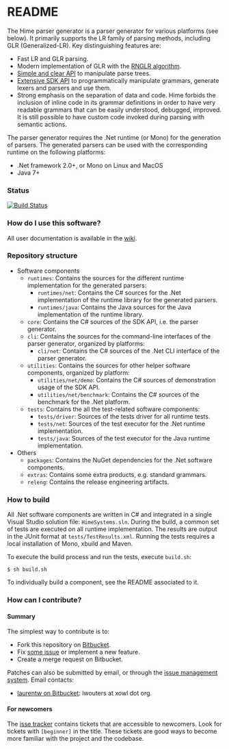 # README #

The Hime parser generator is a parser generator for various platforms (see below). It primarily supports the LR family of parsing methods, including GLR (Generalized-LR). Key distinguishing features are:

* Fast LR and GLR parsing.
* Modern implementation of GLR with the [RNGLR algorithm](http://portal.acm.org/citation.cfm?id=1146809.1146810&coll=DL&dl=GUIDE&CFID=9339017&CFTOKEN=49072692).
* [Simple and clear API](http://himedoc.bitbucket.org/v1.2.0/namespaceHime_1_1Redist.html) to manipulate parse trees.
* [Extensive SDK API](http://himedoc.bitbucket.org/v1.2.0/namespaceHime_1_1CentralDogma.html) to programmatically manipulate grammars, generate lexers and parsers and use them.
* Strong emphasis on the separation of data and code. Hime forbids the inclusion of inline code in its grammar definitions in order to have very readable grammars that can be easily understood, debugged, improved. It is still possible to have custom code invoked during parsing with semantic actions.

The parser generator requires the .Net runtime (or Mono) for the generation of parsers. The generated parsers can be used with the corresponding runtime on the following platforms:

* .Net framework 2.0+, or Mono on Linux and MacOS
* Java 7+



### Status ###

[ ![Build Status](https://www.codeship.io/projects/187d0060-f89b-0131-618b-4abf95291133/status?branch=default)](https://www.codeship.io/projects/28719)



### How do I use this software? ###

All user documentation is available in the [wiki](https://bitbucket.org/laurentw/hime/wiki/Home).



### Repository structure ###

* Software components
	* `runtimes`: Contains the sources for the different runtime implementation for the generated parsers:
		* `runtimes/net`: Contains the C# sources for the .Net implementation of the runtime library for the generated parsers.
		* `runtimes/java`: Contains the Java sources for the Java implementation of the runtime library.
	* `core`: Contains the C# sources of the SDK API, i.e. the parser generator.
	* `cli`: Contains the sources for the command-line interfaces of the parser generator, organized by platforms:
		* `cli/net`: Contains the C# sources of the .Net CLI interface of the parser generator.
	* `utilities`: Contains the sources for other helper software components, organized by platform:
		* `utilities/net/demo`: Contains the C# sources of demonstration usage of the SDK API.
		* `utilities/net/benchmark`: Contains the C# sources of the benchmark for the .Net platform.
	* `tests`: Contains the all the test-related software components:
		* `tests/driver`: Sources of the tests driver for all runtime tests.
		* `tests/net`: Sources of the test executor for the .Net runtime implementation.
		* `tests/java`: Sources of the test executor for the Java runtime implementation.
* Others
	* `packages`: Contains the NuGet dependencies for the .Net software components.
	* `extras`: Contains some extra products, e.g. standard grammars.
	* `releng`: Contains the release engineering artifacts.



### How to build ###

All .Net software components are written in C# and integrated in a single Visual Studio solution file: `HimeSystems.sln`.
During the build, a common set of tests are executed on all runtime implementation.
The results are output in the JUnit format at `tests/TestResults.xml`.
Running the tests requires a local installation of Mono, xbuild and Maven.

To execute the build process and run the tests, execute `build.sh`:

```
$ sh build.sh
```

To individually build a component, see the README associated to it.



### How can I contribute? ###

#### Summary ####

The simplest way to contribute is to:

* Fork this repository on [Bitbucket](https://bitbucket.org/laurentw/hime).
* Fix [some issue](https://bitbucket.org/laurentw/hime/issues?status=new&status=open) or implement a new feature.
* Create a merge request on Bitbucket.

Patches can also be submitted by email, or through the [issue management system](https://bitbucket.org/laurentw/hime/issues). Email contacts:

* [laurentw on Bitbucket](https://bitbucket.org/laurentw): lwouters at xowl dot org.

#### For newcomers ####

The [isse tracker](https://bitbucket.org/laurentw/hime/issues) contains tickets that are accessible to newcomers. Look for tickets with `[beginner]` in the title. These tickets are good ways to become more familiar with the project and the codebase.
